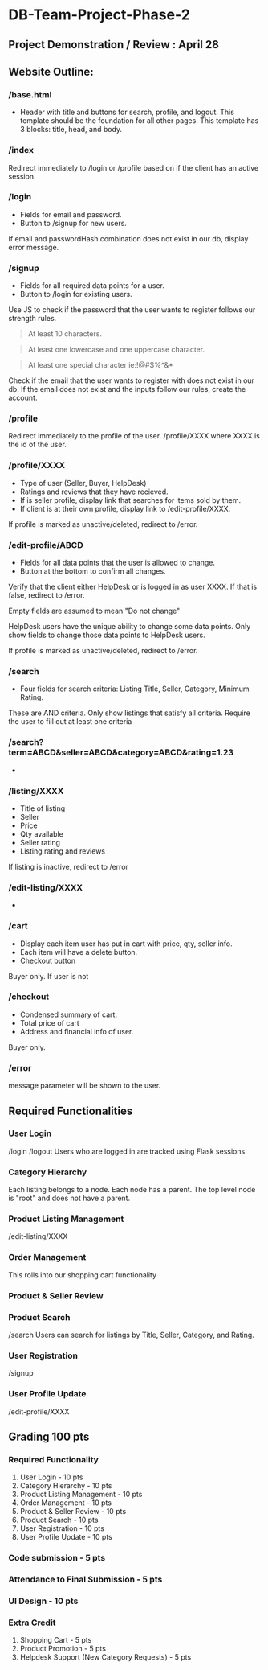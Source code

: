 # DB-Team-Project-Phase-2
## Project Demonstration / Review : April 28


## Website Outline:

### /base.html
- Header with title and buttons for search, profile, and logout.
This template should be the foundation for all other pages.
This template has 3 blocks: title, head, and body.


### /index
Redirect immediately to /login or /profile based on if the client has an active session.


### /login
- Fields for email and password.
- Button to /signup for new users.

If email and passwordHash combination does not exist in our db, display error message.


### /signup
- Fields for all required data points for a user.
- Button to /login for existing users.

Use JS to check if the password that the user wants to register follows our strength rules.

>At least 10 characters.

>At least one lowercase and one uppercase character.

>At least one special character ie:!@#$%^&*

Check if the email that the user wants to register with does not exist in our db.
If the email does not exist and the inputs follow our rules, create the account.

### /profile
Redirect immediately to the profile of the user.
/profile/XXXX where XXXX is the id of the user.

### /profile/XXXX
- Type of user (Seller, Buyer, HelpDesk)
- Ratings and reviews that they have recieved.
- If is seller profile, display link that searches for items sold by them.
- If client is at their own profile, display link to /edit-profile/XXXX.

If profile is marked as unactive/deleted, redirect to /error.


### /edit-profile/ABCD
- Fields for all data points that the user is allowed to change.
- Button at the bottom to confirm all changes.

Verify that the client either HelpDesk or is logged in as user XXXX. If that is false, redirect to /error.

Empty fields are assumed to mean "Do not change"

HelpDesk users have the unique ability to change some data points. Only show fields to change those data points to HelpDesk users.

If profile is marked as unactive/deleted, redirect to /error.


### /search
- Four fields for search criteria: Listing Title, Seller, Category, Minimum Rating.

These are AND criteria. Only show listings that satisfy all criteria.
Require the user to fill out at least one criteria

### /search?term=ABCD&seller=ABCD&category=ABCD&rating=1.23
- 


### /listing/XXXX
- Title of listing
- Seller
- Price
- Qty available
- Seller rating
- Listing rating and reviews

If listing is inactive, redirect to /error


### /edit-listing/XXXX
- 



### /cart
- Display each item user has put in cart with price, qty, seller info.
- Each item will have a delete button.
- Checkout button 

Buyer only. If user is not 


### /checkout
- Condensed summary of cart.
- Total price of cart
- Address and financial info of user.

Buyer only.


### /error
message parameter will be shown to the user.

## Required Functionalities

### User Login
/login /logout
Users who are logged in are tracked using Flask sessions.


### Category Hierarchy
Each listing belongs to a node.
Each node has a parent.
The top level node is "root" and does not have a parent.


### Product Listing Management
/edit-listing/XXXX


### Order Management
This rolls into our shopping cart functionality


### Product & Seller Review



### Product Search
/search
Users can search for listings by Title, Seller, Category, and Rating.


### User Registration
/signup


### User Profile Update
/edit-profile/XXXX


## Grading 100 pts
### Required Functionality
1. User Login - 10 pts
2. Category Hierarchy - 10 pts
3. Product Listing Management - 10 pts
4. Order Management - 10 pts
5. Product & Seller Review - 10 pts
6. Product Search - 10 pts
7. User Registration - 10 pts
8. User Profile Update - 10 pts

### Code submission - 5 pts

### Attendance to Final Submission - 5 pts

### UI Design - 10 pts

### Extra Credit
1. Shopping Cart - 5 pts
2. Product Promotion - 5 pts
3. Helpdesk Support (New Category Requests) - 5 pts